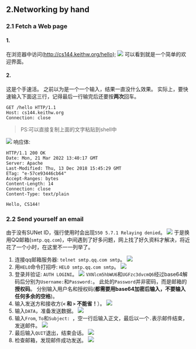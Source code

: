 ## 2.Networking by hand
### 2.1 Fetch a Web page
#### 1.
在浏览器中访问(http://cs144.keithw.org/hello);
![](https://gitee.com/silence-zoe/img/raw/master/202203212143335.png)
可以看到就是一个简单的欢迎界面。
#### 2.
这是个手速活。
之前以为是一个一个输入，结果一直没什么效果。
实际上，要快速输入下面这三行，记得最后一行输完后还要按**两次**回车。
```
GET /hello HTTP/1.1
Host: cs144.keithw.org
Connection: close
```
> PS:可以直接复制上面的文字粘贴到shell中

![](https://gitee.com/silence-zoe/img/raw/master/202203212210946.png)
响应体:
````
HTTP/1.1 200 OK
Date: Mon, 21 Mar 2022 13:40:17 GMT
Server: Apache
Last-Modified: Thu, 13 Dec 2018 15:45:29 GMT
ETag: "e-57ce93446cb64"
Accept-Ranges: bytes
Content-Length: 14
Connection: close
Content-Type: text/plain

Hello, CS144!
````
### 2.2 Send yourself an email
由于没有SUNet ID，强行使用时会出现`550 5.7.1 Relaying denied`。
![](https://gitee.com/silence-zoe/img/raw/master/202203231605607.png)
于是换用QQ邮箱(`smtp.qq.com`)，中间遇到了好多问题，网上找了好久资料才解决，将近花了一个小时，在这里不一一列举了。
1. 连接qq邮箱服务器: `telnet smtp.qq.com smtp`。
  ![](https://gitee.com/silence-zoe/img/raw/master/202203231655442.png)
2. 用`HELO`命令打招呼: `HELO smtp.qq.com smtp`。
  ![](https://gitee.com/silence-zoe/img/raw/master/202203231656519.png)
3. 登录并验证: `AUTH LOGINI`。
  ![](https://gitee.com/silence-zoe/img/raw/master/20220323180809.png)
  `VXNlcm5hbWU6`和`UGFzc3dvcmQ6`经过base64解码后分别为`Username:`和`Password:`。
  此处的`Password`并非密码，而是邮箱的**授权码**。
  分别输入用户名和授权码(**都需要用base64加密后输入，不要输入任何多余的空格**)。
4. 输入发送方和接收方(**`<` 和 `>` 不能省！**）。
  ![](https://gitee.com/silence-zoe/img/raw/master/202203231658677.png)
5. 输入`DATA`，准备发送数据。
  ![](https://gitee.com/silence-zoe/img/raw/master/202203231711436.png)
6. 输入`From`, `To`和`Subject: `，空一行后输入正文，最后以一个`.`表示邮件结束，发送邮件。
  ![](https://gitee.com/silence-zoe/img/raw/master/202203231728846.png)
7. 最后输入`QUIT`退出，结束会话。
  ![](https://gitee.com/silence-zoe/img/raw/master/202203231714322.png)
8. 检查邮箱，发现邮件成功发送。
  ![](https://gitee.com/silence-zoe/img/raw/master/202203231734710.png)
